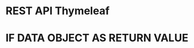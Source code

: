 # REST API Thymeleaf

<!-- src/main/resources/templates/generalData.html -->
<!DOCTYPE html>
<html xmlns:th="http://www.thymeleaf.org">
<body>
    <h1 th:text="${message}"></h1>
</body>
</html>


<!-- src/main/resources/templates/personData.html -->
<!DOCTYPE html>
<html xmlns:th="http://www.thymeleaf.org">
<body>
    <h1 th:text="${firstName + ' ' + lastName + ', Age: ' + age}"></h1>
</body>
</html>

# IF DATA OBJECT AS RETURN VALUE
<!-- src/main/resources/templates/personData.html -->
<!DOCTYPE html>
<html xmlns:th="http://www.thymeleaf.org">
<body>
    <h1 th:text="${dataObject.firstName + ' ' + dataObject.lastName + ', Age: ' + dataObject.age}"></h1>
</body>
</html>